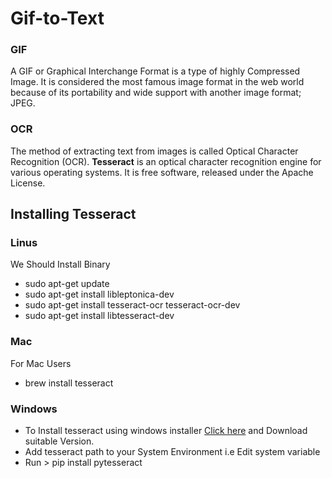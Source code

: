 # Gif-to-Text
### GIF
A GIF or Graphical Interchange Format is a type of highly Compressed Image. It is considered the most famous image format in the web world because of its portability and wide support with another image format; JPEG. 
### OCR
The method of extracting text from images is called Optical Character Recognition (OCR). **Tesseract** is an optical character recognition engine for various operating systems. It is free software, released under the Apache License.
## Installing Tesseract
### Linus
We Should Install Binary
- sudo apt-get update
- sudo apt-get install libleptonica-dev 
- sudo apt-get install tesseract-ocr tesseract-ocr-dev
- sudo apt-get install libtesseract-dev
### Mac
For Mac Users
- brew install tesseract
### Windows
- To Install tesseract using windows installer [Click here](https://github.com/UB-Mannheim/tesseract/wiki) and Download suitable Version.
- Add tesseract path to your System Environment i.e Edit system variable
- Run > pip install pytesseract
